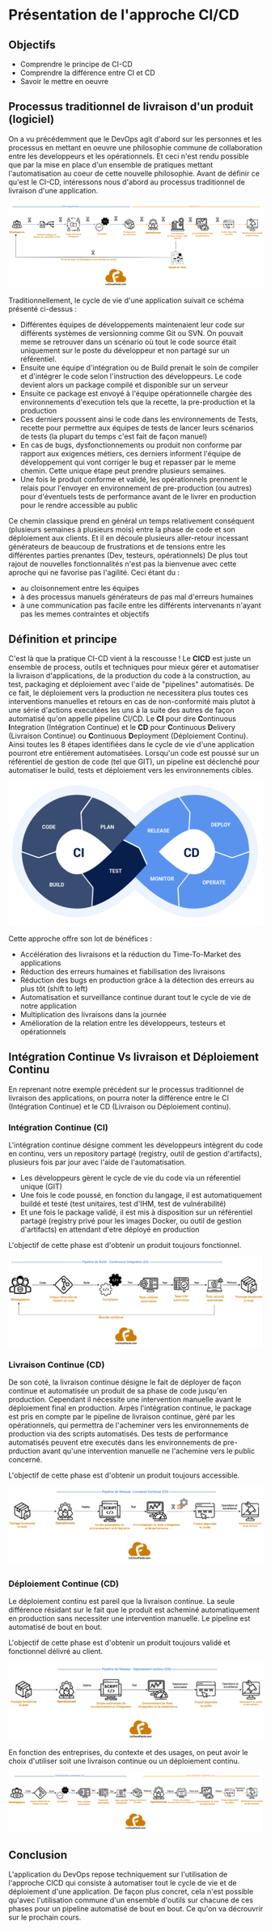 # Présentation de l'approche CI/CD

## Objectifs

- Comprendre le principe de CI-CD
- Comprendre la différence entre CI et CD
- Savoir le mettre en oeuvre

## Processus traditionnel de livraison d'un produit (logiciel)

On a vu précédemment que le DevOps agit d'abord sur les personnes et les processus en mettant en oeuvre une philosophie commune de collaboration entre les developpeurs et les opérationnels. Et ceci n'est rendu possible que par la mise en place d'un ensemble de pratiques mettant l'automatisation au coeur de cette nouvelle philosophie. 
Avant de définir ce qu'est le CI-CD, intéressons nous d'abord au processus traditionnel de livraison d'une application.<br>

![Processus traditionnel de développement et livraison logiciel](../img/processus-tradi.png)

Traditionnellement, le cycle de vie d'une application suivait ce schéma présenté ci-dessus :
- Différentes équipes de développements maintenaient leur code sur différents systèmes de versionning comme Git ou SVN. On pouvait meme se retrouver dans un scénario où tout le code source était uniquement sur le poste du développeur et non partagé sur un référentiel.
- Ensuite une équipe d'intégration ou de Build prenait le soin de compiler et d'intégrer le code selon l'instruction des développeurs. Le code devient alors un package compilé et disponible sur un serveur
- Ensuite ce package est envoyé à l'équipe opérationnelle chargée des environnements d'execution tels que la recette, la pre-production et la production
- Ces derniers poussent ainsi le code dans les environnements de Tests, recette pour permettre aux équipes de tests de lancer leurs scénarios de tests (la plupart du temps c'est fait de façon manuel)
- En cas de bugs, dysfonctionnements ou produit non conforme par rapport aux exigences métiers, ces derniers informent l'équipe de développement qui vont corriger le bug et repasser par le meme chemin. Cette unique étape peut prendre plusieurs semaines.
- Une fois le produit conforme et validé, les opérationnels prennent le relais pour l'envoyer en environnement de pre-production (ou autres) pour d'éventuels tests de performance avant de le livrer en production pour le rendre accessible au public

Ce chemin classique prend en général un temps relativement conséquent (plusieurs semaines à plusieurs mois) entre la phase de code et son déploiement aux clients.
Et il en découle plusieurs aller-retour incessant générateurs de beaucoup de frustrations et de tensions entre les différentes parties prenantes (Dev, testeurs, opérationnels)
De plus tout rajout de nouvelles fonctionnalités n'est pas la bienvenue avec cette aproche qui ne favorise pas l'agilité.
Ceci étant du :
- au cloisonnement entre les équipes
- à des processus manuels générateurs de pas mal d'erreurs humaines
- à une communication pas facile entre les différents intervenants n'ayant pas les memes contraintes et objectifs  

## Définition et principe

C'est là que la pratique CI-CD vient à la rescousse !
Le **CICD** est juste un ensemble de process, outils et techniques pour mieux gérer et automatiser la livraison d'applications, de la production du code à la construction, au test, packaging et déploiement avec l'aide de "pipelines" automatisés.
De ce fait, le déploiement vers la production ne necessitera plus toutes ces interventions manuelles et retours en cas de non-conformité mais plutot à une série d'actions executées les uns à la suite des autres de façon automatisé qu'on appelle pipeline CI/CD.
Le **CI** pour dire **C**ontinuous **I**ntegration (Intégration Continue) et le **CD** pour **C**ontinuous **D**elivery (Livraison Continue) ou **C**ontinuous **D**eployment (Déploiement Continu).
Ainsi toutes les 8 étapes identifiées dans le cycle de vie d'une application pourront etre entièrement automatisées. 
Lorsqu'un code est poussé sur un référentiel de gestion de code (tel que GIT), un pipeline est déclenché pour automatiser le build, tests et déploiement vers les environnements cibles.

![CI-CD](../img/CICD-loop.png)

Cette approche offre son lot de bénéfices :
- Accélération des livraisons et la réduction du Time-To-Market des applications
- Réduction des erreurs humaines et fiabilisation des livraisons
- Réduction des bugs en production grâce à la détection des erreurs au plus tôt (shift to left) 
- Automatisation et surveillance continue durant tout le cycle de vie de notre application
- Multiplication des livraisons dans la journée
- Amélioration de la relation entre les développeurs, testeurs et opérationnels


## Intégration Continue Vs livraison et Déploiement Continu

En reprenant notre exemple précédent sur le processus traditionnel de livraison des applications, on pourra noter la différence entre le CI (Intégration Continue) et le CD (Livraison ou Déploiement continu).

### Intégration Continue (CI)

L'intégration continue désigne comment les développeurs intègrent du code en continu, vers un repository partagé (registry, outil de gestion d'artifacts), plusieurs fois par jour avec l'aide de l'automatisation.
- Les développeurs gèrent le cycle de vie du code via un réferentiel unique (GIT)
- Une fois le code poussé, en fonction du langage, il est automatiquement buildé et testé (test unitaires, test d'IHM, test de vulnérabilité)
- Et une fois le package validé, il est mis à disposition sur un référentiel partagé (registry privé pour les images Docker, ou outil de gestion d'artifacts) en attendant d'etre déployé en production

L'objectif de cette phase est d'obtenir un produit toujours fonctionnel.

![Intégration Continue](../img/continuous-integration.png)


### Livraison Continue (CD)

De son coté, la livraison continue désigne le fait de déployer de façon continue et automatisée un produit de sa phase de code jusqu'en production. Cependant il nécessite une intervention manuelle avant le déploiement final en production.
Arpès l'intégration continue, le package est pris en compte par le pipeline de livraison continue, gèré par les opérationnels, qui permettra de l'acheminer vers les environnements de production via des scripts automatisés.
Des tests de performance automatisés peuvent etre executés dans les environnements de pre-prduction avant qu'une intervention manuelle ne l'achemine vers le public concerné.

L'objectif de cette phase est d'obtenir un produit toujours accessible.

![Livraison Continue](../img/continuous-delivery.png)


### Déploiement Continue (CD)

Le déploiement continu est pareil que la livraison continue. La seule différence résidant sur le fait que le produit est acheminé automatiquement en production sans necessiter une intervention manuelle.
Le pipeline est automatisé de bout en bout.

L'objectif de cette phase est d'obtenir un produit toujours validé et fonctionnel délivré au client.

![Déploiement Continu](../img/continuous-deployment.png)



En fonction des entreprises, du contexte et des usages, on peut avoir le choix d'utiliser soit une livraison continue ou un déploiement continu.

![Pipeline CICD Complet](../img/CICD-complet.png)

## Conclusion

L'application du DevOps repose techniquement sur l'utilisation de l'approche CICD qui consiste à automatiser tout le cycle de vie et de déploiement d'une application.
De façon plus concret, cela n'est possible qu'avec l'utilisation commune d'un ensemble d'outils sur chacune de ces phases pour un pipeline automatisé de bout en bout.
Ce qu'on va décrouvrir sur le prochain cours.
